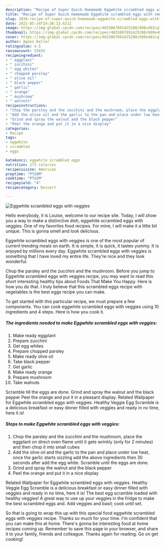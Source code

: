 ```yaml
---
description: "Recipe of Super Quick Homemade Eggwhite scrambled eggs with veggies"
title: "Recipe of Super Quick Homemade Eggwhite scrambled eggs with veggies"
slug: 1038-recipe-of-super-quick-homemade-eggwhite-scrambled-eggs-with-veggies
date: 2021-05-24T19:30:13.621Z
image: https://img-global.cpcdn.com/recipes/4833067891425280/680x482cq70/eggwhite-scrambled-eggs-with-veggies-recipe-main-photo.jpg
thumbnail: https://img-global.cpcdn.com/recipes/4833067891425280/680x482cq70/eggwhite-scrambled-eggs-with-veggies-recipe-main-photo.jpg
cover: https://img-global.cpcdn.com/recipes/4833067891425280/680x482cq70/eggwhite-scrambled-eggs-with-veggies-recipe-main-photo.jpg
author: Agnes Keller
ratingvalue: 4.5
reviewcount: 15835
recipeingredient:
- " eggplant"
- " zucchini"
- " egg whites"
- " chopped parsley"
- " olive oil"
- " black pepper"
- " garlic"
- " orange"
- " mushroom"
- " walnuts"
recipeinstructions:
- "Chop the parsley and the zucchini and the mushroom, place the eggplant on direct oven flame until it gets wrinkly (only for 2 minutes) and then chop it into small cubes"
- "Add the olive oil and the garlic to the pan and place under low heat,  once the garlic starts sizzling add the above ingredients then 30 seconds after add the egg white. Scramble until the eggs are done."
- "Grind and spray the walnut and the black pepper"
- "Peel the orange and put it in a nice display"
categories:
- Recipe
tags:
- eggwhite
- scrambled
- eggs

katakunci: eggwhite scrambled eggs 
nutrition: 273 calories
recipecuisine: American
preptime: "PT26M"
cooktime: "PT42M"
recipeyield: "4"
recipecategory: Dessert

---
```



![Eggwhite scrambled eggs with veggies](https://img-global.cpcdn.com/recipes/4833067891425280/680x482cq70/eggwhite-scrambled-eggs-with-veggies-recipe-main-photo.jpg)

Hello everybody, it is Louise, welcome to our recipe site. Today, I will show you a way to make a distinctive dish, eggwhite scrambled eggs with veggies. One of my favorites food recipes. For mine, I will make it a little bit unique. This is gonna smell and look delicious.

Eggwhite scrambled eggs with veggies is one of the most popular of current trending meals on earth. It is simple, it is quick, it tastes yummy. It is enjoyed by millions every day. Eggwhite scrambled eggs with veggies is something that I have loved my entire life. They're nice and they look wonderful.

Chop the parsley and the zucchini and the mushroom. Before you jump to Eggwhite scrambled eggs with veggies recipe, you may want to read this short interesting healthy tips about Foods That Make You Happy. Here is how you do that. I truly believe that this scrambled eggs recipe with vegetables is the best eggs recipe you can make.


To get started with this particular recipe, we must prepare a few components. You can cook eggwhite scrambled eggs with veggies using 10 ingredients and 4 steps. Here is how you cook it.

<!--inarticleads1-->

##### The ingredients needed to make Eggwhite scrambled eggs with veggies:

1. Make ready  eggplant
1. Prepare  zucchini
1. Get  egg whites
1. Prepare  chopped parsley
1. Make ready  olive oil
1. Take  black pepper
1. Get  garlic
1. Make ready  orange
1. Prepare  mushroom
1. Take  walnuts


Scramble till the eggs are done. Grind and spray the walnut and the black pepper Peel the orange and put it in a pleasant display. Related Wallpaper for Eggwhite scrambled eggs with veggies. Healthy Veggie Egg Scramble is a delicious breakfast or easy dinner filled with veggies and ready in no time, here it is! 

<!--inarticleads2-->

##### Steps to make Eggwhite scrambled eggs with veggies:

1. Chop the parsley and the zucchini and the mushroom, place the eggplant on direct oven flame until it gets wrinkly (only for 2 minutes) and then chop it into small cubes
1. Add the olive oil and the garlic to the pan and place under low heat,  once the garlic starts sizzling add the above ingredients then 30 seconds after add the egg white. Scramble until the eggs are done.
1. Grind and spray the walnut and the black pepper
1. Peel the orange and put it in a nice display


Related Wallpaper for Eggwhite scrambled eggs with veggies. Healthy Veggie Egg Scramble is a delicious breakfast or easy dinner filled with veggies and ready in no time, here it is! The best egg scramble loaded with healthy veggies! A great way to use up your veggies in the fridge to make the best scrambled eggs and. Add veggies and basil; cook until set. 

So that is going to wrap this up with this special food eggwhite scrambled eggs with veggies recipe. Thanks so much for your time. I'm confident that you can make this at home. There's gonna be interesting food at home recipes coming up. Remember to save this page in your browser, and share it to your family, friends and colleague. Thanks again for reading. Go on get cooking!
